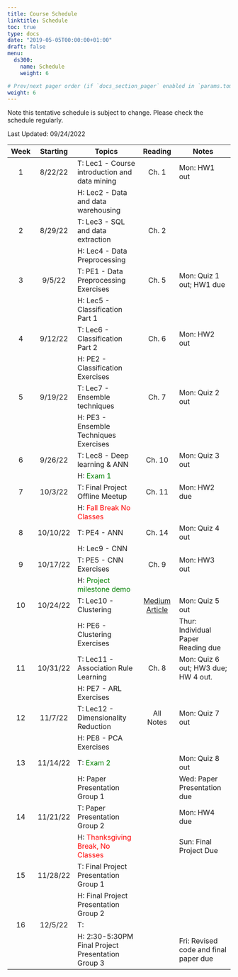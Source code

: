 ```yaml
---
title: Course Schedule
linktitle: Schedule
toc: true
type: docs
date: "2019-05-05T00:00:00+01:00"
draft: false
menu:
  ds300:
    name: Schedule
    weight: 6

# Prev/next pager order (if `docs_section_pager` enabled in `params.toml`)
weight: 6
---
```


Note this tentative schedule is subject to change. Please check the schedule regularly.

Last Updated: 09/24/2022

| Week | Starting |                     Topics                     |      Reading     |                 Notes                 |
|:----:|:--------:|------------------------------------------------|:----------------:|---------------------------------------|
|   1  |  8/22/22 | T: Lec1 - Course introduction and data mining  |       Ch. 1      | Mon: HW1 out                          |
|      |          | H: Lec2 - Data and data warehousing            |                  |                                       |
|   2  |  8/29/22 | T: Lec3 - SQL and data extraction              |       Ch. 2      |                                       |
|      |          | H: Lec4 - Data Preprocessing                   |                  |                                       |
|   3  |  9/5/22  | T: PE1 - Data Preprocessing Exercises          |       Ch. 5      | Mon: Quiz 1 out; HW1 due              |
|      |          | H: Lec5 - Classification Part 1                |                  |                                       |
|   4  |  9/12/22 | T: Lec6 - Classification Part 2                |       Ch. 6      | Mon: HW2 out                          |
|      |          | H: PE2 - Classification Exercises              |                  |                                       |
|   5  |  9/19/22 | T: Lec7 - Ensemble techniques                  |       Ch. 7      | Mon: Quiz 2 out                       |
|      |          | H: PE3 - Ensemble Techniques Exercises         |                  |                                       |
|   6  |  9/26/22 | T: Lec8 - Deep learning & ANN                  |      Ch. 10      | Mon: Quiz 3 out                       |
|      |          | H: <span style="color:green">Exam 1</span>     |                  |                                       |
|   7  |  10/3/22 | T: Final Project Offline Meetup                |      Ch. 11      | Mon: HW2 due                          |
|      |          | H: <span style="color:red">Fall Break No Classes<span> |                  |                                       |
|   8  | 10/10/22 | T: PE4 - ANN                                   |      Ch. 14      | Mon: Quiz 4 out                       |
|      |          | H: Lec9 - CNN                                  |                  |                                       |
|   9  | 10/17/22 | T: PE5 - CNN Exercises                         |       Ch. 9      | Mon: HW3 out                          |
|      |          | H: <span style="color:green">Project milestone demo<span>  |                  |                                       |
|  10  | 10/24/22 | T: Lec10 - Clustering   | [Medium Article](https://medium.com/analytics-vidhya/association-rule-mining-7f06401f0601) | Mon: Quiz 5 out                       |
|      |          | H: PE6 - Clustering Exercises                  |                  | Thur: Individual Paper Reading due                                      |
|  11  | 10/31/22 | T: Lec11 - Association Rule Learning           |       Ch. 8      | Mon: Quiz 6 out; HW3 due; HW 4 out.   |
|      |          | H: PE7 - ARL Exercises                         |                  |                                       |
|  12  |  11/7/22 | T: Lec12 - Dimensionality Reduction            |     All Notes    | Mon: Quiz 7 out                       |
|      |          | H: PE8 - PCA Exercises                         |                  |            |
|  13  | 11/14/22 | T: <span style="color:green">Exam 2</span>     |                  | Mon: Quiz 8 out                       |
|      |          | H: Paper Presentation Group 1                  |                  | Wed: Paper Presentation due                                      |
|  14  | 11/21/22 | T: Paper Presentation Group 2                  |                  | Mon: HW4 due                          |
|      |          | H: <span style="color:red">Thanksgiving Break, No Classes</span>  |           | Sun: Final Project Due    |
|  15  | 11/28/22 | T: Final Project Presentation Group 1          |                  |                                       |
|      |          | H: Final Project Presentation Group 2          |                  |                                       |
|  16  |  12/5/22 | T:                                             |                  |                                       |
|      |          | H: 2:30-5:30PM Final Project Presentation Group 3 |               | Fri: Revised code and final paper due |
